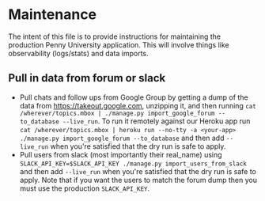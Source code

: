 # Maintenance

The intent of this file is to provide instructions for maintaining the production Penny University application. This will involve things like observability (logs/stats) and data imports.

## Pull in data from forum or slack
* Pull chats and follow ups from Google Group by getting a dump of the data from https://takeout.google.com, unzipping it, and then running `cat /wherever/topics.mbox | ./manage.py import_google_forum --to_database --live_run`. To run it remotely against our Heroku app run `cat /wherever/topics.mbox | heroku run --no-tty -a <your-app> ./manage.py import_google_forum --to_database` and then add `--live_run` when you're satisfied that the dry run is safe to apply.
* Pull users from slack (most importantly their real_name) using `SLACK_API_KEY=$SLACK_API_KEY ./manage.py import_users_from_slack` and then add `--live_run` when you're satisfied that the dry run is safe to apply. Note that if you want the users to match the forum dump then you must use the production `SLACK_API_KEY`.
